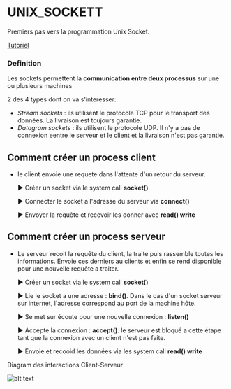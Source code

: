 # UNIX_SOCKETT

Premiers pas vers la programmation Unix Socket.

[Tutoriel](https://www.tutorialspoint.com/unix_sockets/index.htm)


### Definition

Les sockets permettent la **communication entre deux processus** sur une ou plusieurs machines



2 des 4 types dont on va s'interesser:
- _Stream sockets_ : ils utilisent le protocole TCP pour le transport des données. La livraison est toujours garantie.
- _Datagram sockets_ : ils utilisent le protocole UDP. Il n'y a pas de connexion eentre le serveur et le client et la livraison n'est pas garantie.




## Comment créer un process client

- le client envoie une requete dans l'attente d'un retour du serveur.

    :arrow_forward: Créer un socket via le system call **socket()**


    :arrow_forward: Connecter le socket a l'adresse du serveur via **connect()**


    :arrow_forward: Envoyer la requête et recevoir les donner avec **read() write**




## Comment créer un process serveur

- Le serveur recoit la requête du client, la traite puis rassemble toutes les informations. Envoie ces derniers au clients et enfin se rend disponible pour une nouvelle requête a traiter.

    :arrow_forward: Créer un socket via le system call **socket()**


    :arrow_forward: Lie le socket a une adresse : **bind()**. Dans le cas d'un socket serveur sur internet, l'adresse correspond au port de la machine hôte.


    :arrow_forward: Se met sur écoute pour une nouvelle connexion : **listen()**


    :arrow_forward: Accepte la connexion : **accept()**. le serveur est bloqué a cette étape tant que la connexion avec un client n'est pas faite.


    :arrow_forward: Envoie et recooid les données via les system call **read() write**



Diagram des interactions Client-Serveur

![alt text](https://www.tutorialspoint.com/unix_sockets/images/socket_client_server.gif)